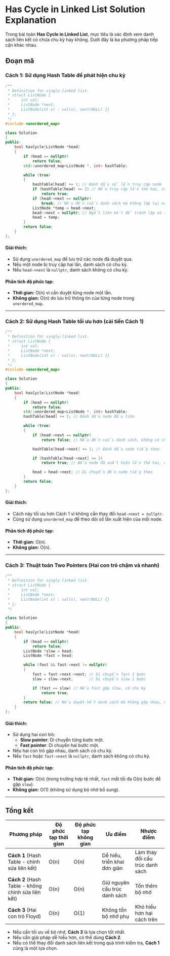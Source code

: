 # Has Cycle in Linked List Solution Explanation

Trong bài toán **Has Cycle in Linked List**, mục tiêu là xác định xem danh sách liên kết có chứa chu kỳ hay không. Dưới đây là ba phương pháp tiếp cận khác nhau.

## Đoạn mã

### **Cách 1: Sử dụng Hash Table để phát hiện chu kỳ**

```cpp
/**
 * Definition for singly-linked list.
 * struct ListNode {
 *     int val;
 *     ListNode *next;
 *     ListNode(int x) : val(x), next(NULL) {}
 * };
 */
#include <unordered_map>

class Solution
{
public:
    bool hasCycle(ListNode *head)
    {
        if (head == nullptr)
            return false;
        std::unordered_map<ListNode *, int> hashTable;

        while (true)
        {
            hashTable[head] += 1; // Đánh dấu số lần truy cập node
            if (hashTable[head] >= 2) // Nếu truy cập lần thứ hai, có chu kỳ
                return true;
            if (head->next == nullptr)
                break; // Nếu đến cuối danh sách mà không lặp lại node, không có chu kỳ
            ListNode *temp = head->next;
            head->next = nullptr; // Ngắt liên kết để tránh lặp vô tận
            head = temp;
        }
        return false;
    }
};
```

#### **Giải thích:**

-   Sử dụng `unordered_map` để lưu trữ các node đã duyệt qua.
-   Nếu một node bị truy cập hai lần, danh sách có chu kỳ.
-   Nếu `head->next` là `nullptr`, danh sách không có chu kỳ.

#### **Phân tích độ phức tạp:**

-   **Thời gian:** O(n) vì cần duyệt từng node một lần.
-   **Không gian:** O(n) do lưu trữ thông tin của từng node trong `unordered_map`.

---

### **Cách 2: Sử dụng Hash Table tối ưu hơn (cải tiến Cách 1)**

```cpp
/**
 * Definition for singly-linked list.
 * struct ListNode {
 *     int val;
 *     ListNode *next;
 *     ListNode(int x) : val(x), next(NULL) {}
 * };
 */
#include <unordered_map>

class Solution
{
public:
    bool hasCycle(ListNode *head)
    {
        if (head == nullptr)
            return false;
        std::unordered_map<ListNode *, int> hashTable;
        hashTable[head] += 1; // Đánh dấu node đầu tiên

        while (true)
        {
            if (head->next == nullptr)
                return false; // Nếu đến cuối danh sách, không có chu kỳ

            hashTable[head->next] += 1; // Đánh dấu node tiếp theo

            if (hashTable[head->next] >= 2)
                return true; // Nếu node đã xuất hiện lần thứ hai, có chu kỳ

            head = head->next; // Di chuyển đến node tiếp theo
        }
        return false;
    }
};
```

#### **Giải thích:**

-   Cách này tối ưu hơn Cách 1 vì không cần thay đổi `head->next = nullptr`.
-   Cũng sử dụng `unordered_map` để theo dõi số lần xuất hiện của mỗi node.

#### **Phân tích độ phức tạp:**

-   **Thời gian:** O(n).
-   **Không gian:** O(n).

---

### **Cách 3: Thuật toán Two Pointers (Hai con trỏ chậm và nhanh)**

```cpp
/**
 * Definition for singly-linked list.
 * struct ListNode {
 *     int val;
 *     ListNode *next;
 *     ListNode(int x) : val(x), next(NULL) {}
 * };
 */

class Solution
{
public:
    bool hasCycle(ListNode *head)
    {
        if (head == nullptr)
            return false;
        ListNode *slow = head;
        ListNode *fast = head;

        while (fast && fast->next != nullptr)
        {
            fast = fast->next->next; // Di chuyển fast 2 bước
            slow = slow->next;       // Di chuyển slow 1 bước

            if (fast == slow) // Nếu fast gặp slow, có chu kỳ
                return true;
        }
        return false; // Nếu duyệt hết danh sách mà không gặp nhau, không có chu kỳ
    }
};
```

#### **Giải thích:**

-   Sử dụng hai con trỏ:
    -   **Slow pointer**: Di chuyển từng bước một.
    -   **Fast pointer**: Di chuyển hai bước một.
-   Nếu hai con trỏ gặp nhau, danh sách có chu kỳ.
-   Nếu `fast` hoặc `fast->next` là `nullptr`, danh sách không có chu kỳ.

#### **Phân tích độ phức tạp:**

-   **Thời gian:** O(n) (trong trường hợp tệ nhất, `fast` mất tối đa O(n) bước để gặp `slow`).
-   **Không gian:** O(1) (không sử dụng bộ nhớ bổ sung).

---

## **Tổng kết**

| Phương pháp                                        | Độ phức tạp thời gian | Độ phức tạp không gian | Ưu điểm                       | Nhược điểm                      |
| -------------------------------------------------- | --------------------- | ---------------------- | ----------------------------- | ------------------------------- |
| **Cách 1** (Hash Table - chỉnh sửa liên kết)       | O(n)                  | O(n)                   | Dễ hiểu, triển khai đơn giản  | Làm thay đổi cấu trúc danh sách |
| **Cách 2** (Hash Table - không chỉnh sửa liên kết) | O(n)                  | O(n)                   | Giữ nguyên cấu trúc danh sách | Tốn thêm bộ nhớ                 |
| **Cách 3** (Hai con trỏ Floyd)                     | O(n)                  | O(1)                   | Không tốn bộ nhớ phụ          | Khó hiểu hơn hai cách trên      |

-   Nếu cần tối ưu về bộ nhớ, **Cách 3** là lựa chọn tốt nhất.
-   Nếu cần giải pháp dễ hiểu hơn, có thể dùng **Cách 2**.
-   Nếu có thể thay đổi danh sách liên kết trong quá trình kiểm tra, **Cách 1** cũng là một lựa chọn.
